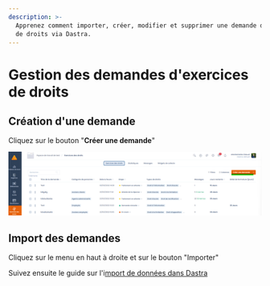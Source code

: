 ```yaml
---
description: >-
  Apprenez comment importer, créer, modifier et supprimer une demande d'exercice
  de droits via Dastra.
---
```


# Gestion des demandes d'exercices de droits

## Création d'une demande

Cliquez sur le bouton "**Créer une demande**"

![](<../../.gitbook/assets/image (253).png>)



## Import des demandes

Cliquez sur le menu en haut à droite et sur le bouton "Importer"

Suivez ensuite le guide sur l'i[mport de données dans Dastra](../generalites/importer-vos-donnees-excel-csv.md)
